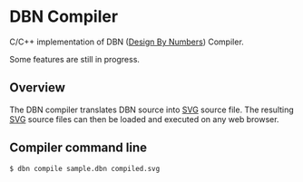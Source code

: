 # DBN Compiler
C/C++ implementation of DBN ([Design By Numbers](http://dbn.media.mit.edu/)) Compiler.

Some features are still in progress.

## Overview
The DBN compiler translates DBN source into [SVG](https://en.wikipedia.org/wiki/Scalable_Vector_Graphics) source file. The resulting [SVG](https://en.wikipedia.org/wiki/Scalable_Vector_Graphics) source files can then be loaded and executed on any web browser.

## Compiler command line
`$ dbn compile sample.dbn compiled.svg`